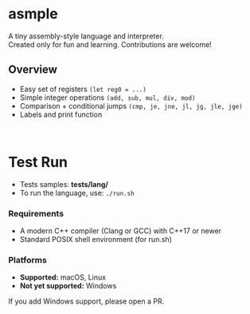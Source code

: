 # asmple

A tiny assembly-style language and interpreter.<br/>
Created only for fun and learning. Contributions are welcome!

## Overview
- Easy set of registers `(let reg0 = ...)`
- Simple integer operations `(add, sub, mul, div, mod)`
- Comparison + conditional jumps `(cmp, je, jne, jl, jg, jle, jge)`
- Labels and print function
<br/>

# Test Run
- Tests samples: **tests/lang/**
- To run the language, use: `./run.sh`

### Requirements
- A modern C++ compiler (Clang or GCC) with C++17 or newer
- Standard POSIX shell environment (for run.sh)
### Platforms
- **Supported:** macOS, Linux
- **Not yet supported:** Windows

If you add Windows support, please open a PR.
